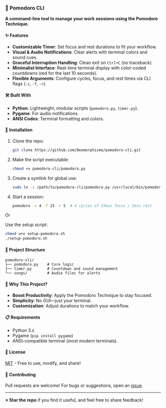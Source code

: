 ### **📌 Pomodoro CLI**
**A command-line tool to manage your work sessions using the Pomodoro Technique.**

#### **✨ Features**
- **Customizable Timer**: Set focus and rest durations to fit your workflow.
- **Visual & Audio Notifications**: Clear alerts with terminal colors and sound cues.
- **Graceful Interruption Handling**: Clean exit on `Ctrl+C` (no traceback).
- **Minimalist Interface**: Real-time terminal display with color-coded countdowns (red for the last 10 seconds).
- **Flexible Arguments**: Configure cycles, focus, and rest times via CLI flags (`-c`, `-f`, `-r`).

#### **🛠 Built With**
- **Python**: Lightweight, modular scripts (`pomodoro.py`, `timer.py`).
- **Pygame**: For audio notifications.
- **ANSI Codes**: Terminal formatting and colors.

#### **🚀 Installation**
1. Clone the repo:
   ```bash
   git clone https://github.com/Deomorphisme/pomodoro-cli.git
   ```
2. Make the script executable:
   ```bash
   chmod +x pomodoro-cli/pomodoro.py
   ```
3. Create a symlink for global use:
   ```bash
   sudo ln -s /path/to/pomodoro-cli/pomodoro.py /usr/local/bin/pomodoro
   ```
4. Start a session:
   ```bash
   pomodoro -c 4 -f 25 -r 5  # 4 cycles of 25min focus / 5min rest
   ```

Or

Use the setup script:
```bash
chmod u+x setup-pomodoro.sh
./setup-pomodoro.sh
```


#### **📂 Project Structure**
```
pomodoro-cli/
├── pomodoro.py    # Core logic
├── timer.py       # Countdown and sound management
└── songs/         # Audio files for alerts
```

#### **🎯 Why This Project?**
- **Boost Productivity**: Apply the Pomodoro Technique to stay focused.
- **Simplicity**: No GUI—just your terminal.
- **Customization**: Adjust durations to match your workflow.

#### **📋 Requirements**
- Python 3.x
- Pygame (`pip install pygame`)
- ANSI-compatible terminal (most modern terminals).

#### **📜 License**
[MIT](LICENSE) – Free to use, modify, and share!

#### **🤝 Contributing**
Pull requests are welcome! For bugs or suggestions, open an [issue](https://github.com/your-username/pomodoro-cli/issues).

---
**⭐ Star the repo** if you find it useful, and feel free to share feedback!
